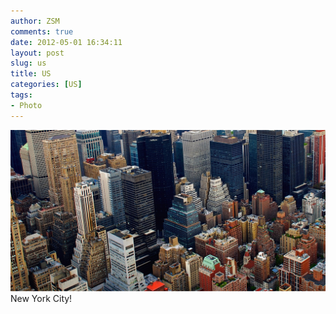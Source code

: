 ```yaml
---
author: ZSM
comments: true
date: 2012-05-01 16:34:11
layout: post
slug: us
title: US
categories: [US]
tags:
- Photo
---
```

![US](/public/thumb/us2.jpg)
New York City! 